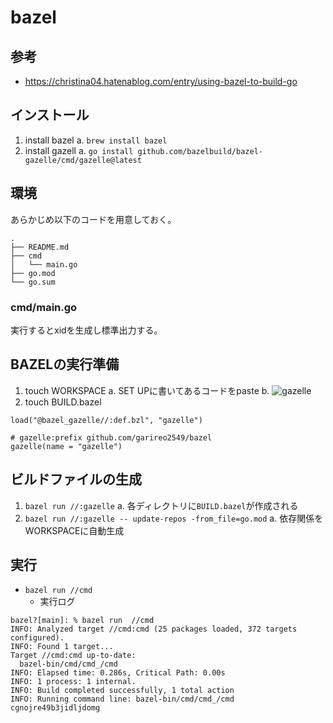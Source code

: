 # bazel

## 参考
- https://christina04.hatenablog.com/entry/using-bazel-to-build-go

## インストール
1. install bazel
    a. `brew install bazel`
2. install gazell
    a. `go install github.com/bazelbuild/bazel-gazelle/cmd/gazelle@latest`

## 環境
あらかじめ以下のコードを用意しておく。
```
.
├── README.md
├── cmd
│   └── main.go
├── go.mod
└── go.sum
```

### cmd/main.go
実行するとxidを生成し標準出力する。

## BAZELの実行準備
1. touch WORKSPACE
    a. SET UPに書いてあるコードをpaste
    b. ![gazelle](https://github.com/bazelbuild/bazel-gazelle#running-gazelle-with-go)
2. touch BUILD.bazel
```
load("@bazel_gazelle//:def.bzl", "gazelle")

# gazelle:prefix github.com/garireo2549/bazel
gazelle(name = "gazelle")
```

## ビルドファイルの生成
1. `bazel run //:gazelle`
    a. 各ディレクトリに`BUILD.bazel`が作成される
2. `bazel run //:gazelle -- update-repos -from_file=go.mod`
    a. 依存関係をWORKSPACEに自動生成

## 実行
- `bazel run //cmd`
  - 実行ログ
```
bazel?[main]: % bazel run  //cmd
INFO: Analyzed target //cmd:cmd (25 packages loaded, 372 targets configured).
INFO: Found 1 target...
Target //cmd:cmd up-to-date:
  bazel-bin/cmd/cmd_/cmd
INFO: Elapsed time: 0.286s, Critical Path: 0.00s
INFO: 1 process: 1 internal.
INFO: Build completed successfully, 1 total action
INFO: Running command line: bazel-bin/cmd/cmd_/cmd
cgnojre49b3jidljdomg
```
